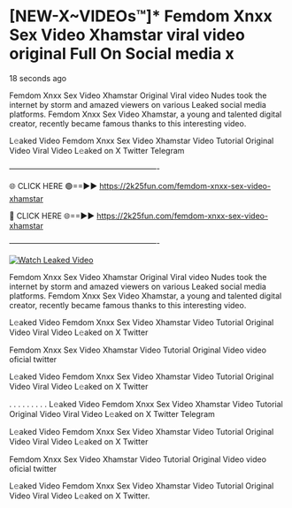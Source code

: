 # [NEW-X~VIDEOs™]* Femdom Xnxx Sex Video Xhamstar viral video original Full On Social media x

18 seconds ago

Femdom Xnxx Sex Video Xhamstar Original Viral video Nudes took the internet by storm and amazed viewers on various Leaked social media platforms. Femdom Xnxx Sex Video Xhamstar, a young and talented digital creator, recently became famous thanks to this interesting video.

L𝚎aked Video Femdom Xnxx Sex Video Xhamstar Video Tutorial Original Video Viral Video L𝚎aked on X Twitter Telegram

———————————————————-

🌐 CLICK HERE 🟢==►► https://2k25fun.com/femdom-xnxx-sex-video-xhamstar

🔴 CLICK HERE 🌐==►► https://2k25fun.com/femdom-xnxx-sex-video-xhamstar

———————————————————-

[![Watch Leaked Video](https://miro.medium.com/v2/resize:fit:828/format:webp/1*cilzJN44JGOrTw9NJCrNHA.gif "Watch Leaked Video")](https://2k25fun.com/femdom-xnxx-sex-video-xhamstar)

Femdom Xnxx Sex Video Xhamstar Original Viral video Nudes took the internet by storm and amazed viewers on various Leaked social media platforms. Femdom Xnxx Sex Video Xhamstar, a young and talented digital creator, recently became famous thanks to this interesting video.

L𝚎aked Video Femdom Xnxx Sex Video Xhamstar Video Tutorial Original Video Viral Video L𝚎aked on X Twitter

Femdom Xnxx Sex Video Xhamstar Video Tutorial Original Video video oficial twitter

L𝚎aked Video Femdom Xnxx Sex Video Xhamstar Video Tutorial Original Video Viral Video L𝚎aked on X Twitter

. . . . . . . . . L𝚎aked Video Femdom Xnxx Sex Video Xhamstar Video Tutorial Original Video Viral Video L𝚎aked on X Twitter Telegram

L𝚎aked Video Femdom Xnxx Sex Video Xhamstar Video Tutorial Original Video Viral Video L𝚎aked on X Twitter

Femdom Xnxx Sex Video Xhamstar Video Tutorial Original Video video oficial twitter

L𝚎aked Video Femdom Xnxx Sex Video Xhamstar Video Tutorial Original Video Viral Video L𝚎aked on X Twitter.